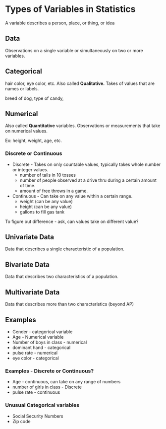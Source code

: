 # Types of Variables in Statistics

A variable describes a person, place, or thing, or idea

## Data

Observations on a single variable or simultaneously on two or more variables.

## Categorical

hair color, eye color, etc. Also called **Qualitative.** Takes of values that are names or labels.

breed of dog, type of candy,

## Numerical

Also called **Quantitative** variables. Observations or measurements that take on numerical values.

Ex: height, weight, age, etc.

### Discrete or Continuous

* Discrete - Takes on only countable values, typically takes whole number or integer values.
  * number of tails in 10 tosses
  * number of people observed at a drive thru during a certain amount of time.
  * amount of free throws in a game.
* Continuous - Can take on any value within a certain range.
  * weight (can be any value)
  * height (can be any value)
  * gallons to fill gas tank

To figure out difference - ask, can values take on different value?

## Univariate Data

Data that describes a single characteristic of a population.

## Bivariate Data

Data that describes two characteristics of a population.

## Multivariate Data

Data that describes more than two characteristics (beyond AP)

## Examples

* Gender - categorical variable
* Age - Numerical variable
* Number of boys in class - numerical
* dominant hand - categorical
* pulse rate - numerical
* eye color - categorical

### Examples - Discrete or Continuous?

* Age - continuous, can take on any range of numbers
* number of girls in class - Discrete
* pulse rate - continuous

### Unusual Categorical variables

* Social Security Numbers
* Zip code
